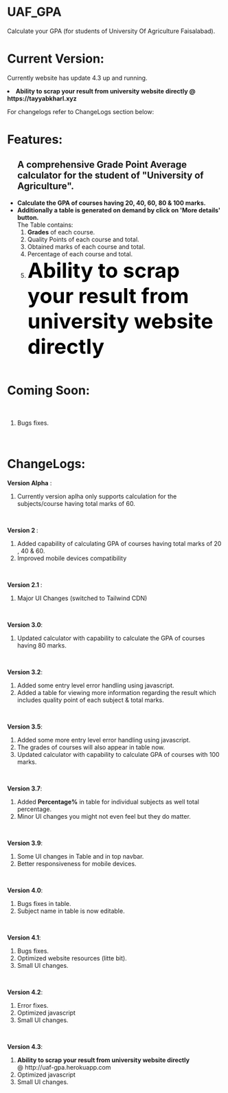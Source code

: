# UAF_GPA
Calculate your GPA (for students of University Of Agriculture Faisalabad).

# Current Version:
Currently website has update 4.3 up and running.
<li><strong>Ability to scrap your result from university website directly @ https://tayyabkharl.xyz</strong></li>
<p>For changelogs refer to ChangeLogs section below:</p>

# Features:
<p>
               <ul>
                <h2>A comprehensive Grade Point Average calculator for the student of "University of Agriculture".</h2>
                <li><strong>Calculate the GPA of courses having 20, 40, 60, 80 & 100 marks.</strong></li>
                <li><strong>Additionally a table is generated on demand by click on 'More details' button.</strong>
                  <br>The Table contains:
                 <ol>
                   <li><strong>Grades</strong> of each course.</li>
                   <li>Quality Points of each course and total.</li>
                   <li>Obtained marks of each course and total.</li>
                   <li>Percentage of each course and total.</li>
                   <li><strong><font size="250" color="black">Ability to scrap your result from university website directly</font></strong></li>
                 </ol>
                    </br>
                </li>
                </ul>
</p>

# Coming Soon:
 <p>
               <br>
               <ol>
                <li>Bugs fixes.</li>
                </ol>
                </br>
</p>

# ChangeLogs:
 <strong>Version Alpha</strong> :
               <br>
               <ol>
               <li>Currently version aplha only supports calculation for the subjects/course having total marks of 60.</li>
               </ol>
               </br>
 <p>
 <strong>Version 2 </strong>: 
                <br>
                <ol> 
                <li>Added capability of calculating GPA of courses having total marks of 20 , 40 & 60.</li>
                <li>Improved mobile devices compatibility</li>
                </ol>
                </br>
</p>
<p>
 <strong>Version 2.1 </strong>:
               <br>
               <ol>
                <li>Major UI Changes (switched to Tailwind CDN)</li>
                </ol>
                </br>
</p>
<p> 
 <strong>Version 3.0</strong>:
               <br>
               <ol>
                <li>Updated calculator with capability to calculate the GPA of courses having 80 marks.</li>
                </ol>
                </br>
</p>
 <p>
 <strong>Version 3.2</strong>:
               <br>
               <ol>
                <li>Added some entry level error handling using javascript.</li>
                <li>Added a table for viewing more information regarding the result which includes quality point of each subject & total marks.</li>
                </ol>
                </br>
</p>
<p> 
 <strong>Version 3.5</strong>:
               <br>
               <ol>
                <li>Added some more entry level error handling using javascript.</li>
                <li>The grades of courses will also appear in table now.</li>
                <li>Updated calculator with capability to calculate GPA of courses with 100 marks.</li>
                </ol>
                </br>
</p>
 <p>
 <strong>Version 3.7</strong>:
               <br>
               <ol>
                <li>Added <strong>Percentage%</strong> in table for individual subjects as well total percentage.</li>
                <li>Minor UI changes you might not even feel but they do matter.</li>
                </ol>
                </br>
</p>
<p>
 <strong>Version 3.9</strong>:
               <br>
               <ol>
                <li>Some UI changes in Table and in top navbar.</li>
                <li>Better responsiveness for mobile devices.</li>
                </ol>
                </br>
</p>
<p>
 <strong>Version 4.0</strong>:
               <br>
               <ol>
                <li>Bugs fixes in table.</li>
                <li>Subject name in table is now editable.</li>
                </ol>
                </br>
</p>
<p>
 <strong>Version 4.1</strong>:
               <br>
               <ol>
                <li>Bugs fixes.</li>
                <li>Optimized website resources (litte bit).</li>
                <li>Small UI changes.</li>
                </ol>
                </br>
</p>
<p>
 <strong>Version 4.2</strong>:
               <br>
               <ol>
                <li>Error fixes.</li>
                <li>Optimized javascript</li>
                <li>Small UI changes.</li>
                </ol>
                </br>
</p>
<p>
 <strong>Version 4.3</strong>:
               <br>
               <ol>
                <li><strong>Ability to scrap your result from university website directly</strong></li>@ http://uaf-gpa.herokuapp.com
                <li>Optimized javascript</li>
                <li>Small UI changes.</li>
                </ol>
                </br>
</p>
